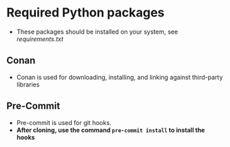 # Required Python packages
- These packages should be installed on your system, see *requirements.txt*
## Conan
- Conan is used for downloading, installing, and linking against third-party libraries
## Pre-Commit
- Pre-commit is used for git hooks.
- **After cloning, use the command `pre-commit install` to install the hooks**

